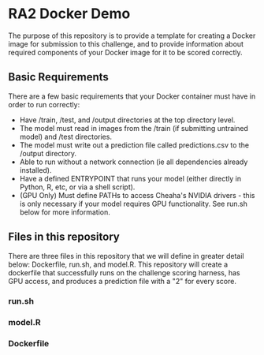 # RA2 Docker Demo

The purpose of this repository is to provide a template for creating a Docker image for submission to this challenge, and to provide information about required components of your Docker image for it to be scored correctly. 

## Basic Requirements 

There are a few basic requirements that your Docker container must have in order to run correctly: 

- Have /train, /test, and /output directories at the top directory level. 
- The model must read in images from the /train (if submitting untrained model) and /test directories.
- The model must write out a prediction file called predictions.csv to the /output directory. 
- Able to run without a network connection (ie all dependencies already installed).
- Have a defined ENTRYPOINT that runs your model (either directly in Python, R, etc, or via a shell script). 
- (GPU Only) Must define PATHs to access Cheaha's NVIDIA drivers - this is only necessary if your model requires GPU functionality. See run.sh below for more information. 

## Files in this repository
There are three files in this repository that we will define in greater detail below: Dockerfile, run.sh, and model.R. This repository will create a dockerfile that successfully runs on the challenge scoring harness, has GPU access, and produces a prediction file with a "2" for every score.

### run.sh


### model.R


### Dockerfile 

